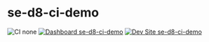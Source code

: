 # se-d8-ci-demo

![CI none](https://img.shields.io/badge/ci-none-orange.svg)
[![Dashboard se-d8-ci-demo](https://img.shields.io/badge/dashboard-se_d8_ci_demo-yellow.svg)](https://dashboard.pantheon.io/sites/f22b9984-9bc4-4779-80af-5b7b8693186b#dev/code)
[![Dev Site se-d8-ci-demo](https://img.shields.io/badge/site-se_d8_ci_demo-blue.svg)](http://dev-se-d8-ci-demo.pantheonsite.io/)